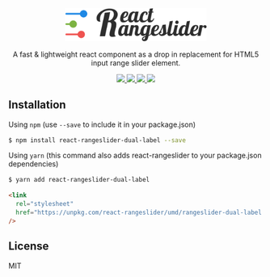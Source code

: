 <p align="center">
  <a href="https://rahulchougule.github.io/react-rangeslider-dual-label/">
    <img alt="react-rangeslider" src="https://github.com/rahulchougule/react-rangeslider-dual-label/blob/master/docs/images/rangeslider_dark.png" width="280">
  </a>
</p>

<p align="center">
  A fast & lightweight react component as a drop in replacement for HTML5 input range slider element.
</p>

<p align="center">
  <a href="https://www.npmjs.org/package/react-rangeslider-dual-label">
    <img src="https://img.shields.io/npm/v/react-rangeslider.svg?style=flat-square">
  </a>
  <a href="https://github.com/rahulchougule/react-rangeslider-dual-label/blob/master/LICENSE">
    <img src="https://img.shields.io/github/license/rahulchougule/react-rangeslider.svg">
  </a>
  
  <a href="http://standardjs.com">
    <img src="https://img.shields.io/badge/code%20style-standard-brightgreen.svg" />
  </a>
  <a href="https://www.npmjs.org/package/react-rangeslider-dual-label">
    <img src="http://img.shields.io/npm/dm/react-rangeslider.svg?style=flat-square">
  </a>
</p>

## Installation

Using `npm` (use `--save` to include it in your package.json)

```bash
$ npm install react-rangeslider-dual-label --save
```

Using `yarn` (this command also adds react-rangeslider to your package.json dependencies)

```bash
$ yarn add react-rangeslider-dual-label
```

```html
<link
  rel="stylesheet"
  href="https://unpkg.com/react-rangeslider/umd/rangeslider-dual-label.min.css"
/>
```

## License

MIT

[npm_img]: https://img.shields.io/npm/v/react-rangeslider.svg?style=flat-square
[npm_site]: https://www.npmjs.org/package/react-rangeslider
[license_img]: https://img.shields.io/github/license/rahulchougule/react-rangeslider.svg
[license_site]: https://github.com/rahulchougule/react-rangeslider/blob/master/LICENSE
[npm_dm_img]: http://img.shields.io/npm/dm/react-rangeslider.svg?style=flat-square
[npm_dm_site]: https://www.npmjs.org/package/react-rangeslider
[trav_img]: https://api.travis-ci.org/rahulchougule/react-rangeslider.svg
[trav_site]: https://travis-ci.org/rahulchougule/react-rangeslider
[std_img]: https://img.shields.io/badge/code%20style-standard-brightgreen.svg
[std_site]: http://standardjs.com
[unpkg]: https://unpkg.com/react-rangeslider/umd/ReactRangeslider.min.js
